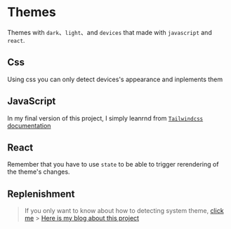 # Themes

Themes with `dark`、`light`、and `devices` that made with `javascript` and `react`.

## Css

Using css you can only detect devices's appearance and inplements them

## JavaScript

In my final version of this project, I simply leanrnd from [`Tailwindcss` documentation][def]

## React

Remember that you have to use `state` to be able to trigger rerendering of the theme's changes.

## Replenishment

> If you only want to know about how to detecting system theme, [click me][def2] > [Here is my blog about this project][def3]

[def]: https://tailwindcss.com/docs/dark-mode
[def2]: https://medium.com/hypersphere-codes/detecting-system-theme-in-javascript-css-react-f6b961916d48
[def3]: https://lip-blog.netlify.app/blog/themes
